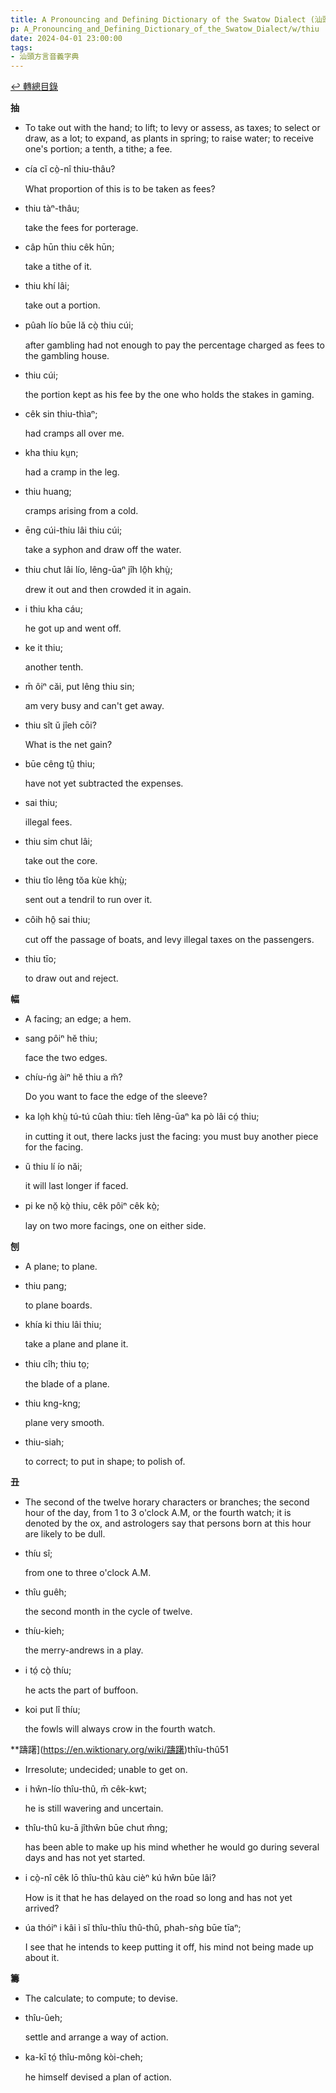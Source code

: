 ```yaml
---
title: A Pronouncing and Defining Dictionary of the Swatow Dialect (汕頭方言音義字典) / thiu
p: A_Pronouncing_and_Defining_Dictionary_of_the_Swatow_Dialect/w/thiu
date: 2024-04-01 23:00:00
tags: 
- 汕頭方言音義字典
---
```


[↩️ 轉總目錄](/A_Pronouncing_and_Defining_Dictionary_of_the_Swatow_Dialect)


**抽**
- To take out with the hand; to lift; to levy or  assess, as taxes; to select or draw, as a lot; to expand, as plants in  spring; to raise water; to receive one's portion; a tenth, a tithe; a  fee.

- cía cĭ cò̤-nî thiu-thâu?

  What proportion of this is to be taken as fees?

- thiu tàⁿ-thâu;

  take the fees for porterage.

- câp hūn thiu cêk hūn;

  take a tithe of it.

- thiu khí lâi;

  take out a portion.

- pûah lío būe lă cò̤ thiu cúi;

  after gambling had not enough to pay the percentage charged as fees to the gambling house.

- thiu cúi;

  the portion kept as his fee by the one who holds the stakes in gaming.

- cêk sin thiu-thìaⁿ;

  had cramps all over me.

- kha thiu kṳn;

  had a cramp in the leg.

- thiu huang;

  cramps arising from a cold.

- ēng cúi-thiu lâi thiu cúi;

  take a syphon and draw off the water.

- thiu chut lâi lío, lêng-ūaⁿ jîh lô̤h khṳ̀;

  drew it out and then crowded it in again.

- i thiu kha cáu;

  he got up and went off.

- ke it thiu;

  another tenth.

- m̄ ôiⁿ căi, put lêng thiu sin;

  am very busy and can't get away.

- thiu sît ŭ jîeh cōi?

  What is the net gain?

- būe cêng tṳ̂ thiu;

  have not yet subtracted the expenses.

- sai thiu;

  illegal fees.

- thiu sim chut lâi;

  take out the core.

- thiu tîo lêng tŏa kùe khṳ̀;

  sent out a tendril to run over it.

- côih hô̤ sai thiu;

  cut off the passage of boats, and levy illegal taxes on the passengers.

- thiu tīo;

  to draw out and reject.

**幅**
- A facing; an edge; a hem.

- sang pôiⁿ hĕ thiu;

  face the two edges.

- chíu-ńg àiⁿ hĕ thiu a m̆?

  Do you want to face the edge of the sleeve?

- ka lo̤h khṳ̀ tú-tú cûah thiu: tîeh lêng-ūaⁿ ka pò lâi có̤ thiu;

  in cutting it out, there lacks just the facing: you must buy another piece for the facing.

- ŭ thiu lí ío năi;

  it will last longer if faced.

- pi ke nŏ̤ kò̤ thiu, cêk pôiⁿ cêk kò̤;

  lay on two more facings, one on either side.

**刨**
- A plane; to plane.

- thiu pang;

  to plane boards.

- khía ki thiu lâi thiu;

  take a plane and plane it.

- thiu cîh; thiu to̤;

  the blade of a plane.

- thiu kng-kng;

  plane very smooth.

- thiu-siah;

  to correct; to put in shape; to polish of.

**丑**
- The second of the twelve horary characters or  branches; the second hour of the day, from 1 to 3 o'clock A.M, or the  fourth watch; it is denoted by the ox, and astrologers say that persons  born at this hour are likely to be dull.

- thíu sî;

  from one to three o'clock A.M.

- thîu guêh;

  the second month in the cycle of twelve.

- thíu-kieh;

  the merry-andrews in a play.

- i tó̤ cò̤ thíu;

  he acts the part of buffoon.

- koi put lî thíu;

  the fowls will always crow in the fourth watch.

**躊躇](https://en.wiktionary.org/wiki/躊躇)thîu-thû51
- Irresolute; undecided; unable to get on.

- i hŵn-lío thîu-thû, m̄ cêk-kwt;

  he is still wavering and uncertain.

- thîu-thû ku-ā jîthŵn būe chut m̂ng;

  has been able to make up his mind whether he would go during several days and has not yet started.

- i cò̤-nî cêk lō thîu-thû kàu cièⁿ kú hŵn būe lâi?

  How is it that he has delayed on the road so long and has not yet arrived?

- úa thóiⁿ i kâi ì sĭ thîu-thîu thû-thû, phah-sǹg būe tīaⁿ;

  I see that he intends to keep putting it off, his mind not being made up about it.

**籌**
- The calculate; to compute; to devise.

- thîu-ûeh;

  settle and arrange a way of action.

- ka-kī tó̤ thîu-mông kòi-cheh;

  he himself devised a plan of action.